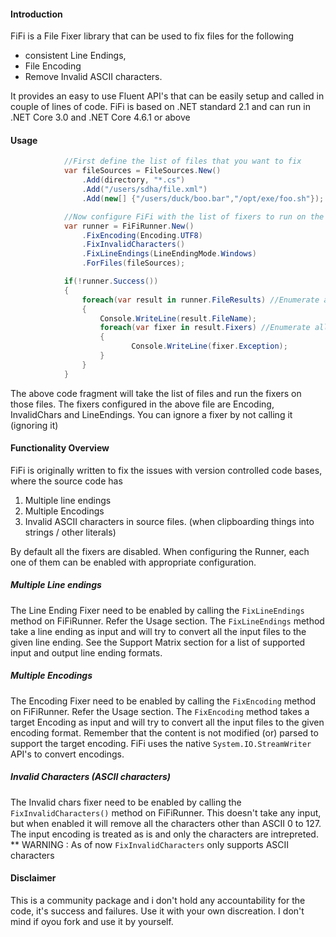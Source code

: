 
#### Introduction
FiFi is a File Fixer library that can be used to fix files for the following
* consistent Line Endings, 
* File Encoding 
* Remove Invalid ASCII characters. 

It provides an easy to use Fluent API's that can be easily setup and called in couple of lines of code. FiFi is based on .NET standard 2.1 and can run in .NET Core 3.0 and .NET Core 4.6.1 or above

#### Usage

```c#
            //First define the list of files that you want to fix
            var fileSources = FileSources.New()
                .Add(directory, "*.cs")
                .Add("/users/sdha/file.xml")
                .Add(new[] {"/users/duck/boo.bar","/opt/exe/foo.sh"});

            //Now configure FiFi with the list of fixers to run on the files mentioned above
            var runner = FiFiRunner.New()
                .FixEncoding(Encoding.UTF8)
                .FixInvalidCharacters()
                .FixLineEndings(LineEndingMode.Windows)
                .ForFiles(fileSources);

            if(!runner.Success())
            {
                foreach(var result in runner.FileResults) //Enumerate all files that failed to perform
                {
                    Console.WriteLine(result.FileName);
                    foreach(var fixer in result.Fixers) //Enumerate all the fixers for a file that failed
                    {
                           Console.WriteLine(fixer.Exception);
                    }
                }
            }


```

The above code fragment will take the list of files and run the fixers on those files. The fixers configured in the above file are Encoding, InvalidChars and LineEndings. You can ignore a fixer by not calling it (ignoring it)

#### Functionality Overview
FiFi is originally written to fix the issues with version controlled code bases, where the source code has 
1. Multiple line endings 
2. Multiple Encodings
3. Invalid ASCII characters in source files. (when clipboarding things into strings / other literals)

By default all the fixers are disabled. When configuring the Runner, each one of them can be enabled with appropriate configuration.

##### Multiple Line endings
The Line Ending Fixer need to be enabled by calling the `FixLineEndings` method on FiFiRunner. Refer the Usage section. The `FixLineEndings` method take a line ending as input and will try to convert all the input files to the given line ending. See the Support Matrix section for a list of supported input and output line ending formats.

##### Multiple Encodings
The Encoding Fixer need to be enabled by calling the `FixEncoding` method on FiFiRunner. Refer the Usage section. The `FixEncoding` method takes a target Encoding as input and will try to convert all the input files to the given encoding format. Remember that the content is not modified (or) parsed to support the target encoding. FiFi uses the native `System.IO.StreamWriter` API's to convert encodings. 

##### Invalid Characters (ASCII characters)
The Invalid chars fixer need to be enabled by calling the `FixInvalidCharacters()` method on FiFiRunner. This doesn't take any input, but when enabled it will remove all the characters other than ASCII 0 to 127. The input encoding is treated as is and only the characters are intrepreted. 
** WARNING : As of now `FixInvalidCharacters` only supports ASCII characters


#### Disclaimer
This is a community package and i don't hold any accountability for the code, it's success and failures. Use it with your own discreation. I don't mind if oyou fork and use it by yourself.
